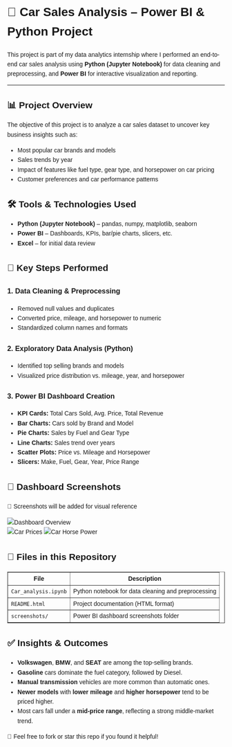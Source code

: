 <!DOCTYPE html>
<html lang="en">
<head>
  <meta charset="UTF-8">
</head>
<body style="font-family: Arial, sans-serif; line-height: 1.6; background-color: #fdfdfd; padding: 20px;">

  <h1>🚗 Car Sales Analysis – Power BI & Python Project</h1>

  <p>This project is part of my data analytics internship where I performed an end-to-end car sales analysis using 
    <strong>Python (Jupyter Notebook)</strong> for data cleaning and preprocessing, and 
    <strong>Power BI</strong> for interactive visualization and reporting.
  </p>

  <hr>

  <h2>📊 Project Overview</h2>
  <p>
    The objective of this project is to analyze a car sales dataset to uncover key business insights such as:
    <ul>
      <li>Most popular car brands and models</li>
      <li>Sales trends by year</li>
      <li>Impact of features like fuel type, gear type, and horsepower on car pricing</li>
      <li>Customer preferences and car performance patterns</li>
    </ul>
  </p>

  <h2>🛠️ Tools & Technologies Used</h2>
  <ul>
    <li><strong>Python (Jupyter Notebook)</strong> – pandas, numpy, matplotlib, seaborn</li>
    <li><strong>Power BI</strong> – Dashboards, KPIs, bar/pie charts, slicers, etc.</li>
    <li><strong>Excel</strong> – for initial data review</li>
  </ul>

  <h2>📌 Key Steps Performed</h2>
  <h3>1. Data Cleaning & Preprocessing</h3>
  <ul>
    <li>Removed null values and duplicates</li>
    <li>Converted price, mileage, and horsepower to numeric</li>
    <li>Standardized column names and formats</li>
  </ul>

  <h3>2. Exploratory Data Analysis (Python)</h3>
  <ul>
    <li>Identified top selling brands and models</li>
    <li>Visualized price distribution vs. mileage, year, and horsepower</li>
  </ul>

  <h3>3. Power BI Dashboard Creation</h3>
  <ul>
    <li><strong>KPI Cards:</strong> Total Cars Sold, Avg. Price, Total Revenue</li>
    <li><strong>Bar Charts:</strong> Cars sold by Brand and Model</li>
    <li><strong>Pie Charts:</strong> Sales by Fuel and Gear Type</li>
    <li><strong>Line Charts:</strong> Sales trend over years</li>
    <li><strong>Scatter Plots:</strong> Price vs. Mileage and Horsepower</li>
    <li><strong>Slicers:</strong> Make, Fuel, Gear, Year, Price Range</li>
  </ul>

  <h2>📸 Dashboard Screenshots</h2>
  <p>📁 Screenshots will be added for visual reference</p>

  <img src="![alt text](<screenshots/Screenshot 2025-04-08 183901.png>)" alt="Dashboard Overview" width="600"><br>
  <img src="![alt text](<screenshots/Screenshot 2025-04-08 183947.png>)" alt="Car Prices" width="600">
  <img src="![alt text](<screenshots/Screenshot 2025-04-08 184032.png>)" alt="Car Horse Power" width="600">

  <h2>📁 Files in this Repository</h2>
  <table border="1" cellpadding="8" cellspacing="0">
    <tr>
      <th>File</th>
      <th>Description</th>
    </tr>
    <tr>
      <td><code>Car_analysis.ipynb</code></td>
      <td>Python notebook for data cleaning and preprocessing</td>
    </tr>
    <tr>
      <td><code>README.html</code></td>
      <td>Project documentation (HTML format)</td>
    </tr>
    <tr>
      <td><code>screenshots/</code></td>
      <td>Power BI dashboard screenshots folder</td>
    </tr>
  </table>

  <h2>✅ Insights & Outcomes</h2>
  <ul>
    <li><strong>Volkswagen</strong>, <strong>BMW</strong>, and <strong>SEAT</strong> are among the top-selling brands.</li>
    <li><strong>Gasoline</strong> cars dominate the fuel category, followed by Diesel.</li>
    <li><strong>Manual transmission</strong> vehicles are more common than automatic ones.</li>
    <li><strong>Newer models</strong> with <strong>lower mileage</strong> and <strong>higher horsepower</strong> tend to be priced higher.</li>
    <li>Most cars fall under a <strong>mid-price range</strong>, reflecting a strong middle-market trend.</li>
  </ul>

  <p>📌 Feel free to fork or star this repo if you found it helpful!</p>

</body>
</html>
